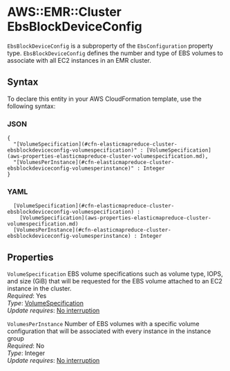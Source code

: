 # AWS::EMR::Cluster EbsBlockDeviceConfig<a name="aws-properties-elasticmapreduce-cluster-ebsblockdeviceconfig"></a>

`EbsBlockDeviceConfig` is a subproperty of the `EbsConfiguration` property type\. `EbsBlockDeviceConfig` defines the number and type of EBS volumes to associate with all EC2 instances in an EMR cluster\.

## Syntax<a name="aws-properties-elasticmapreduce-cluster-ebsblockdeviceconfig-syntax"></a>

To declare this entity in your AWS CloudFormation template, use the following syntax:

### JSON<a name="aws-properties-elasticmapreduce-cluster-ebsblockdeviceconfig-syntax.json"></a>

```
{
  "[VolumeSpecification](#cfn-elasticmapreduce-cluster-ebsblockdeviceconfig-volumespecification)" : [VolumeSpecification](aws-properties-elasticmapreduce-cluster-volumespecification.md),
  "[VolumesPerInstance](#cfn-elasticmapreduce-cluster-ebsblockdeviceconfig-volumesperinstance)" : Integer
}
```

### YAML<a name="aws-properties-elasticmapreduce-cluster-ebsblockdeviceconfig-syntax.yaml"></a>

```
﻿  [VolumeSpecification](#cfn-elasticmapreduce-cluster-ebsblockdeviceconfig-volumespecification) : 
    [VolumeSpecification](aws-properties-elasticmapreduce-cluster-volumespecification.md)
﻿  [VolumesPerInstance](#cfn-elasticmapreduce-cluster-ebsblockdeviceconfig-volumesperinstance) : Integer
```

## Properties<a name="aws-properties-elasticmapreduce-cluster-ebsblockdeviceconfig-properties"></a>

`VolumeSpecification`  <a name="cfn-elasticmapreduce-cluster-ebsblockdeviceconfig-volumespecification"></a>
EBS volume specifications such as volume type, IOPS, and size \(GiB\) that will be requested for the EBS volume attached to an EC2 instance in the cluster\.  
*Required*: Yes  
*Type*: [VolumeSpecification](aws-properties-elasticmapreduce-cluster-volumespecification.md)  
*Update requires*: [No interruption](https://docs.aws.amazon.com/AWSCloudFormation/latest/UserGuide/using-cfn-updating-stacks-update-behaviors.html#update-no-interrupt)

`VolumesPerInstance`  <a name="cfn-elasticmapreduce-cluster-ebsblockdeviceconfig-volumesperinstance"></a>
Number of EBS volumes with a specific volume configuration that will be associated with every instance in the instance group  
*Required*: No  
*Type*: Integer  
*Update requires*: [No interruption](https://docs.aws.amazon.com/AWSCloudFormation/latest/UserGuide/using-cfn-updating-stacks-update-behaviors.html#update-no-interrupt)